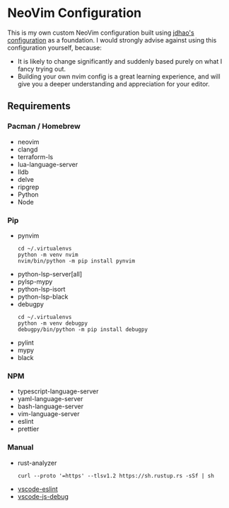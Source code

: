 # NeoVim Configuration

This is my own custom NeoVim configuration built using [jdhao's configuration](https://github.com/jdhao/nvim-config) as a foundation.
I would strongly advise against using this configuration yourself, because:
- It is likely to change significantly and suddenly based purely on what I fancy trying out.
- Building your own nvim config is a great learning experience, and will give you a deeper understanding and appreciation for your editor.

## Requirements
### Pacman / Homebrew
- neovim
- clangd
- terraform-ls
- lua-language-server
- lldb
- delve
- ripgrep
- Python
- Node

### Pip
- pynvim
    ```
    cd ~/.virtualenvs
    python -m venv nvim
    nvim/bin/python -m pip install pynvim
    ```
- python-lsp-server[all]
- pylsp-mypy
- python-lsp-isort
- python-lsp-black
- debugpy
    ```
    cd ~/.virtualenvs
    python -m venv debugpy
    debugpy/bin/python -m pip install debugpy
    ```
- pylint
- mypy
- black

### NPM
- typescript-language-server
- yaml-language-server
- bash-language-server
- vim-language-server
- eslint
- prettier

### Manual
- rust-analyzer
    ```
    curl --proto '=https' --tlsv1.2 https://sh.rustup.rs -sSf | sh
    ```
- [vscode-eslint](https://github.com/microsoft/vscode-eslint)
- [vscode-js-debug](https://github.com/microsoft/vscode-js-debug)
